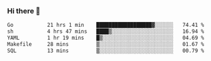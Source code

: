 ### Hi there 👋

<!--START_SECTION:waka-->

```txt
Go           21 hrs 1 min    ██████████████████▓░░░░░░   74.41 %
sh           4 hrs 47 mins   ████▒░░░░░░░░░░░░░░░░░░░░   16.94 %
YAML         1 hr 19 mins    █▒░░░░░░░░░░░░░░░░░░░░░░░   04.69 %
Makefile     28 mins         ▒░░░░░░░░░░░░░░░░░░░░░░░░   01.67 %
SQL          13 mins         ▒░░░░░░░░░░░░░░░░░░░░░░░░   00.79 %
```

<!--END_SECTION:waka-->

<!--
**barahouei/barahouei** is a ✨ _special_ ✨ repository because its `README.md` (this file) appears on your GitHub profile.

Here are some ideas to get you started:

- 🔭 I’m currently working on ...
- 🌱 I’m currently learning ...
- 👯 I’m looking to collaborate on ...
- 🤔 I’m looking for help with ...
- 💬 Ask me about ...
- 📫 How to reach me: ...
- 😄 Pronouns: ...
- ⚡ Fun fact: ...
-->
